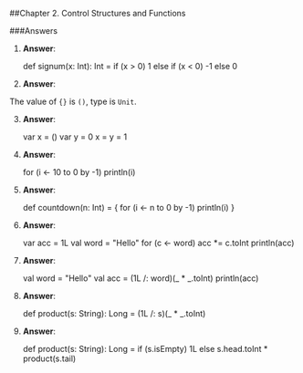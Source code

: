 ##Chapter 2. Control Structures and Functions

###Answers

1) **Answer**:      

    def signum(x: Int): Int = 
      if (x > 0) 1 
      else if (x < 0) -1 
      else 0
      
2) **Answer**:      

The value of `{}` is `()`, type is `Unit`.



3) **Answer**:      

    var x = ()
    var y = 0
    x = y = 1
    

4) **Answer**:      

    for (i <- 10 to 0 by -1)
      println(i)


5) **Answer**:      

    def countdown(n: Int) = {
      for (i <- n to 0 by -1)
        println(i)
    }
    

6) **Answer**:      

    var acc = 1L
    val word = "Hello"
    for (c <- word)
        acc *= c.toInt
    println(acc)
    

7) **Answer**:      

    val word = "Hello"
    val acc = (1L /: word)(_ * _.toInt)
    println(acc)


8) **Answer**:      

    def product(s: String): Long = (1L /: s)(_ * _.toInt)


9) **Answer**:      

    def product(s: String): Long = 
        if (s.isEmpty) 1L
        else s.head.toInt * product(s.tail)
    


